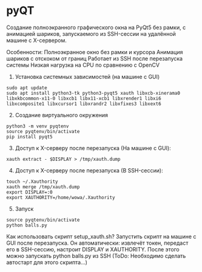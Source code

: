 # pyQT

Создание полноэкранного графического окна на PyQt5 без рамки, с анимацией шариков, запускаемого из SSH-сессии на удалённой машине с X-сервером.

Особенности:
Полноэкранное окно без рамки и курсора
Анимация шариков с отскоком от границ
Работает из SSH после перезапуска системы
Низкая нагрузка на CPU по сравнению с OpenCV

1. Установка системных зависимостей (на машине с GUI)

```
sudo apt update
sudo apt install python3-tk python3-pyqt5 xauth libxcb-xinerama0 libxkbcommon-x11-0 libxcb1 libx11-xcb1 libxrender1 libxi6 libxcomposite1 libxcursor1 libxrandr2 libxfixes3 libxext6
```

2. Создание виртуального окружения

```
python3 -m venv pyqtenv
source pyqtenv/bin/activate
pip install pyqt5
```

3. Доступ к X-серверу после перезапуска (На машине с GUI):

```
xauth extract - $DISPLAY > /tmp/xauth.dump
```

4. Доступ к X-серверу после перезапуска (В SSH-сессии):

```
touch ~/.Xauthority
xauth merge /tmp/xauth.dump
export DISPLAY=:0
export XAUTHORITY=/home/wowa/.Xauthority
```

5. Запуск

```
source pyqtenv/bin/activate
python balls.py
```

Как использовать скрипт setup_xauth.sh? Запустить скрипт на машине с GUI после перезапуска.
Он автоматически: извлечёт токен, передаст его в SSH-сессию, настроит DISPLAY и XAUTHORITY.
После этого можно запускать python balls.py из SSH
(ToDo: Необходимо сделать автостарт для этого скрипта...)
